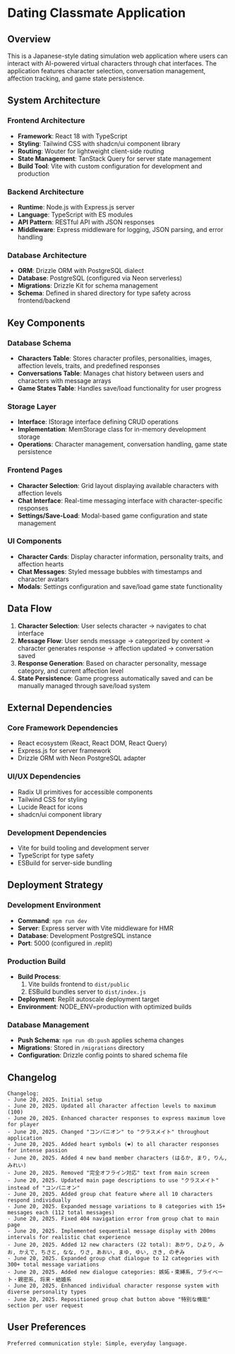# Dating Classmate Application

## Overview

This is a Japanese-style dating simulation web application where users can interact with AI-powered virtual characters through chat interfaces. The application features character selection, conversation management, affection tracking, and game state persistence.

## System Architecture

### Frontend Architecture
- **Framework**: React 18 with TypeScript
- **Styling**: Tailwind CSS with shadcn/ui component library
- **Routing**: Wouter for lightweight client-side routing
- **State Management**: TanStack Query for server state management
- **Build Tool**: Vite with custom configuration for development and production

### Backend Architecture
- **Runtime**: Node.js with Express.js server
- **Language**: TypeScript with ES modules
- **API Pattern**: RESTful API with JSON responses
- **Middleware**: Express middleware for logging, JSON parsing, and error handling

### Database Architecture
- **ORM**: Drizzle ORM with PostgreSQL dialect
- **Database**: PostgreSQL (configured via Neon serverless)
- **Migrations**: Drizzle Kit for schema management
- **Schema**: Defined in shared directory for type safety across frontend/backend

## Key Components

### Database Schema
- **Characters Table**: Stores character profiles, personalities, images, affection levels, traits, and predefined responses
- **Conversations Table**: Manages chat history between users and characters with message arrays
- **Game States Table**: Handles save/load functionality for user progress

### Storage Layer
- **Interface**: IStorage interface defining CRUD operations
- **Implementation**: MemStorage class for in-memory development storage
- **Operations**: Character management, conversation handling, game state persistence

### Frontend Pages
- **Character Selection**: Grid layout displaying available characters with affection levels
- **Chat Interface**: Real-time messaging interface with character-specific responses
- **Settings/Save-Load**: Modal-based game configuration and state management

### UI Components
- **Character Cards**: Display character information, personality traits, and affection hearts
- **Chat Messages**: Styled message bubbles with timestamps and character avatars
- **Modals**: Settings configuration and save/load game state functionality

## Data Flow

1. **Character Selection**: User selects character → navigates to chat interface
2. **Message Flow**: User sends message → categorized by content → character generates response → affection updated → conversation saved
3. **Response Generation**: Based on character personality, message category, and current affection level
4. **State Persistence**: Game progress automatically saved and can be manually managed through save/load system

## External Dependencies

### Core Framework Dependencies
- React ecosystem (React, React DOM, React Query)
- Express.js for server framework
- Drizzle ORM with Neon PostgreSQL adapter

### UI/UX Dependencies
- Radix UI primitives for accessible components
- Tailwind CSS for styling
- Lucide React for icons
- shadcn/ui component library

### Development Dependencies
- Vite for build tooling and development server
- TypeScript for type safety
- ESBuild for server-side bundling

## Deployment Strategy

### Development Environment
- **Command**: `npm run dev`
- **Server**: Express server with Vite middleware for HMR
- **Database**: Development PostgreSQL instance
- **Port**: 5000 (configured in .replit)

### Production Build
- **Build Process**: 
  1. Vite builds frontend to `dist/public`
  2. ESBuild bundles server to `dist/index.js`
- **Deployment**: Replit autoscale deployment target
- **Environment**: NODE_ENV=production with optimized builds

### Database Management
- **Push Schema**: `npm run db:push` applies schema changes
- **Migrations**: Stored in `/migrations` directory
- **Configuration**: Drizzle config points to shared schema file

## Changelog

```
Changelog:
- June 20, 2025. Initial setup
- June 20, 2025. Updated all character affection levels to maximum (100)
- June 20, 2025. Enhanced character responses to express maximum love for player
- June 20, 2025. Changed "コンパニオン" to "クラスメイト" throughout application
- June 20, 2025. Added heart symbols (❤) to all character responses for intense passion
- June 20, 2025. Added 4 new band member characters (はるか, まり, りん, みれい)
- June 20, 2025. Removed "完全オフライン対応" text from main screen
- June 20, 2025. Updated main page descriptions to use "クラスメイト" instead of "コンパニオン"
- June 20, 2025. Added group chat feature where all 10 characters respond individually
- June 20, 2025. Expanded message variations to 8 categories with 15+ messages each (112 total messages)
- June 20, 2025. Fixed 404 navigation error from group chat to main page
- June 20, 2025. Implemented sequential message display with 200ms intervals for realistic chat experience
- June 20, 2025. Added 12 new characters (22 total): あかり, ひより, みお, かえで, ちさと, なな, りさ, あおい, まゆ, ゆい, さき, のぞみ
- June 20, 2025. Expanded group chat dialogue to 12 categories with 300+ total message variations
- June 20, 2025. Added new dialogue categories: 嫉妬・束縛系, プライベート・親密系, 将来・結婚系
- June 20, 2025. Enhanced individual character response system with diverse personality types
- June 20, 2025. Repositioned group chat button above "特別な機能" section per user request
```

## User Preferences

```
Preferred communication style: Simple, everyday language.
```